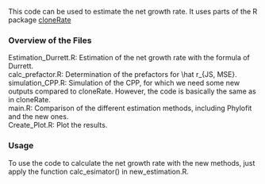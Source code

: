 This code can be used to estimate the net growth rate. It uses parts of the R package [cloneRate](https://github.com/bdj34/cloneRate?tab=readme-ov-file)

### Overview of the Files

Estimation_Durrett.R: Estimation of the net growth rate with the formula of Durrett. <br>
calc_prefactor.R: Determination of the prefactors for \hat r_{JS, MSE}. <br>
simulation_CPP.R: Simulation of the CPP, for which we need some new outputs compared to cloneRate. However, the code is basically the same as in cloneRate. <br>
main.R: Comparison of the different estimation methods, including Phylofit and the new ones. <br> 
Create_Plot.R: Plot the results. <br>

### Usage

To use the code to calculate the net growth rate with the new methods, just apply the function calc_esimator() in new_estimation.R.
